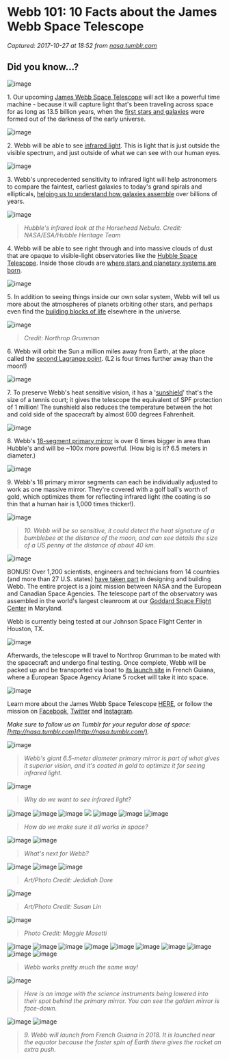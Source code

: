 # Webb 101: 10 Facts about the James Webb Space Telescope

_Captured: 2017-10-27 at 18:52 from [nasa.tumblr.com](https://nasa.tumblr.com/post/165546092409/webb-101-10-facts-about-the-james-webb-space)_

## Did you know…?

![image](https://78.media.tumblr.com/d6993d1c3f4482e26ce6ff8433ffa139/tumblr_inline_owa3o14WLJ1tzhl5u_500.gif)

1\. Our upcoming [James Webb Space Telescope](http://t.umblr.com/redirect?z=https%3A%2F%2Fwww.nasa.gov%2Fmission_pages%2Fwebb%2Fmain%2Findex.html&t=ZTRmN2QxMTZlY2VjYTgzMGQzNThhZGQyZTM3MzVlYjI4MzA4NjAzYSxNaEVYM3Vlaw%3D%3D&b=t%3AUFcrB_DpY1hYQssYTNl5fw&p=https%3A%2F%2Fnasa.tumblr.com%2Fpost%2F165546092409%2Fwebb-101-10-facts-about-the-james-webb-space&m=0) will act like a powerful time machine - because it will capture light that's been traveling across space for as long as 13.5 billion years, when the [first stars and galaxies](http://t.umblr.com/redirect?z=https%3A%2F%2Fjwst.nasa.gov%2Ffirstlight.html&t=OGY4NjM4YjU2ZTFjN2YxZWEyYmEwODE1NGU3NzE5MzgwMWJkZDE4NyxNaEVYM3Vlaw%3D%3D&b=t%3AUFcrB_DpY1hYQssYTNl5fw&p=https%3A%2F%2Fnasa.tumblr.com%2Fpost%2F165546092409%2Fwebb-101-10-facts-about-the-james-webb-space&m=0) were formed out of the darkness of the early universe.

![image](https://78.media.tumblr.com/75e4667273c94d5afdf2663d7a12f1eb/tumblr_inline_owhrsjGBXZ1tzhl5u_1280.jpg)

2\. Webb will be able to see [infrared light](http://t.umblr.com/redirect?z=http%3A%2F%2Fcoolcosmos.ipac.caltech.edu%2Fpage%2Fwhat_is_infrared&t=M2QyZGYwZjM1MjUzZTgxZjE5Y2E2NTY5NTgyMmE3ZmUyNjNhM2EwYyxNaEVYM3Vlaw%3D%3D&b=t%3AUFcrB_DpY1hYQssYTNl5fw&p=https%3A%2F%2Fnasa.tumblr.com%2Fpost%2F165546092409%2Fwebb-101-10-facts-about-the-james-webb-space&m=0). This is light that is just outside the visible spectrum, and just outside of what we can see with our human eyes.

![image](https://78.media.tumblr.com/c9d33c8f17d69dc430afb5c308971f39/tumblr_inline_owa3ruIuv41tzhl5u_500.gif)

3\. Webb's unprecedented sensitivity to infrared light will help astronomers to compare the faintest, earliest galaxies to today's grand spirals and ellipticals, [helping us to understand how galaxies assemble](http://t.umblr.com/redirect?z=https%3A%2F%2Fjwst.nasa.gov%2Fgalaxies.html&t=YzRlMWIyMjhhOGVlNmY3ZjQwZTc5Zjg3Njk3OThmYzVkOTU4ODVkNyxNaEVYM3Vlaw%3D%3D&b=t%3AUFcrB_DpY1hYQssYTNl5fw&p=https%3A%2F%2Fnasa.tumblr.com%2Fpost%2F165546092409%2Fwebb-101-10-facts-about-the-james-webb-space&m=0) over billions of years.

![image](https://78.media.tumblr.com/e03f685f427425d28318c71a94af3569/tumblr_inline_owhru4J1yO1tzhl5u_1280.jpg)

> _Hubble's infrared look at the Horsehead Nebula. Credit: NASA/ESA/Hubble Heritage Team_

4\. Webb will be able to see right through and into massive clouds of dust that are opaque to visible-light observatories like the [Hubble Space Telescope](http://t.umblr.com/redirect?z=https%3A%2F%2Fwww.nasa.gov%2Fmission_pages%2Fhubble%2Fmain%2Findex.html&t=ZDA3ODlkMWEzZTYyOGNmMjkxMzhlMWNiMjgxNjFmZjkxZTg3MTYzNCxNaEVYM3Vlaw%3D%3D&b=t%3AUFcrB_DpY1hYQssYTNl5fw&p=https%3A%2F%2Fnasa.tumblr.com%2Fpost%2F165546092409%2Fwebb-101-10-facts-about-the-james-webb-space&m=0). Inside those clouds are [where stars and planetary systems are born](http://t.umblr.com/redirect?z=https%3A%2F%2Fjwst.nasa.gov%2Fbirth.html&t=YTMxODhkNzcxZjg4MGY3ZmVhNWViYmQ0NzhiN2NmMjVmZTI2NTBjNixNaEVYM3Vlaw%3D%3D&b=t%3AUFcrB_DpY1hYQssYTNl5fw&p=https%3A%2F%2Fnasa.tumblr.com%2Fpost%2F165546092409%2Fwebb-101-10-facts-about-the-james-webb-space&m=0).

![image](https://78.media.tumblr.com/1f98f2ba82e1c8930399349b83b73947/tumblr_inline_owa3vcE23X1tzhl5u_500.gif)

5\. In addition to seeing things inside our own solar system, Webb will tell us more about the atmospheres of planets orbiting other stars, and perhaps even find the [building blocks of life](http://t.umblr.com/redirect?z=https%3A%2F%2Fjwst.nasa.gov%2Forigins.html&t=ZDdhYjE0MDAyOTc2MTY5NmIyN2ExM2MwZGU1ZDU1YTNmMzE4ZjI4ZCxNaEVYM3Vlaw%3D%3D&b=t%3AUFcrB_DpY1hYQssYTNl5fw&p=https%3A%2F%2Fnasa.tumblr.com%2Fpost%2F165546092409%2Fwebb-101-10-facts-about-the-james-webb-space&m=0) elsewhere in the universe.

![image](https://78.media.tumblr.com/c8cb14d2e80145012cda7c4b07ace712/tumblr_inline_owhrfh3REP1tzhl5u_500.gif)

> _Credit: Northrop Grumman_

6\. Webb will orbit the Sun a million miles away from Earth, at the place called the [second Lagrange point](http://t.umblr.com/redirect?z=https%3A%2F%2Fjwst.nasa.gov%2Forbit.html&t=Y2FhOGNjMWQzMTRhNGFiODU4NjFhYWVlOGE4MmE2NTRkZjNiOGI3MSxNaEVYM3Vlaw%3D%3D&b=t%3AUFcrB_DpY1hYQssYTNl5fw&p=https%3A%2F%2Fnasa.tumblr.com%2Fpost%2F165546092409%2Fwebb-101-10-facts-about-the-james-webb-space&m=0). (L2 is four times further away than the moon!)

![image](https://78.media.tumblr.com/bd3f53f4ba0921dd013ab60ae0cb6153/tumblr_inline_owa3xewTX41tzhl5u_500.gif)

7\. To preserve Webb's heat sensitive vision, it has a '[sunshield](http://t.umblr.com/redirect?z=https%3A%2F%2Fjwst.nasa.gov%2Fsunshield.html&t=Y2E5M2Y3ZTVjMzJkMWMyNWVlZWI1MTU3NWIyNzRhNjIzY2Q0YTYwYixNaEVYM3Vlaw%3D%3D&b=t%3AUFcrB_DpY1hYQssYTNl5fw&p=https%3A%2F%2Fnasa.tumblr.com%2Fpost%2F165546092409%2Fwebb-101-10-facts-about-the-james-webb-space&m=0)' that's the size of a tennis court; it gives the telescope the equivalent of SPF protection of 1 million! The sunshield also reduces the temperature between the hot and cold side of the spacecraft by almost 600 degrees Fahrenheit.

![image](https://78.media.tumblr.com/6530b83bf89b27a1b4f4d726c0da0706/tumblr_inline_owhsafbx9w1tzhl5u_500.gif)

8\. Webb's [18-segment primary mirror](http://t.umblr.com/redirect?z=https%3A%2F%2Fjwst.nasa.gov%2Fmirrors.html&t=YzE3NDk2ZTNhMjQzZGQ1YTE1MTBmZjhjNTEwN2Y0MDdlNTc5ODUxNSxNaEVYM3Vlaw%3D%3D&b=t%3AUFcrB_DpY1hYQssYTNl5fw&p=https%3A%2F%2Fnasa.tumblr.com%2Fpost%2F165546092409%2Fwebb-101-10-facts-about-the-james-webb-space&m=0) is over 6 times bigger in area than Hubble's and will be ~100x more powerful. (How big is it? 6.5 meters in diameter.)

![image](https://78.media.tumblr.com/99c361c4dc6fa703e154b303e0067c2e/tumblr_inline_owa44sQkPW1tzhl5u_500.gif)

9\. Webb's 18 primary mirror segments can each be individually adjusted to work as one massive mirror. They're covered with a golf ball's worth of gold, which optimizes them for reflecting infrared light (the coating is so thin that a human hair is 1,000 times thicker!).

![image](https://78.media.tumblr.com/c8abf2e8183b8333cf585dcf45db2723/tumblr_inline_owj8240CYE1tzhl5u_400.gif)

> _10. Webb will be so sensitive, it could detect the heat signature of a bumblebee at the distance of the moon, and can see details the size of a US penny at the distance of about 40 km._

![image](https://78.media.tumblr.com/fef7b898458a4109725e2c6e350ee9fc/tumblr_inline_owa46aRbYF1tzhl5u_500.gif)

BONUS! Over 1,200 scientists, engineers and technicians from 14 countries (and more than 27 U.S. states) [have taken part](http://t.umblr.com/redirect?z=https%3A%2F%2Fjwst.nasa.gov%2Fmeettheteam.html&t=ZWE2NDM4NWU3MDdmOWVhMGYwMjg0ZDE5OGJlZDg3YWRhZTFlNGE2MCxNaEVYM3Vlaw%3D%3D&b=t%3AUFcrB_DpY1hYQssYTNl5fw&p=https%3A%2F%2Fnasa.tumblr.com%2Fpost%2F165546092409%2Fwebb-101-10-facts-about-the-james-webb-space&m=0) in designing and building Webb. The entire project is a joint mission between NASA and the European and Canadian Space Agencies. The telescope part of the observatory was assembled in the world's largest cleanroom at our [Goddard Space Flight Center](http://t.umblr.com/redirect?z=https%3A%2F%2Fwww.nasa.gov%2Fgoddard&t=M2Y0MDY5MDM0ZGNiNTYyNDdmZmM2ZDhiODRhZTIyNWYxODc0Yzk5ZCxNaEVYM3Vlaw%3D%3D&b=t%3AUFcrB_DpY1hYQssYTNl5fw&p=https%3A%2F%2Fnasa.tumblr.com%2Fpost%2F165546092409%2Fwebb-101-10-facts-about-the-james-webb-space&m=0) in Maryland.

Webb is currently being tested at our Johnson Space Flight Center in Houston, TX.

![image](https://78.media.tumblr.com/60bc03b037dd33d57de5a5d6c2df14f4/tumblr_inline_owhszjdtjA1tzhl5u_1280.jpg)

Afterwards, the telescope will travel to Northrop Grumman to be mated with the spacecraft and undergo final testing. Once complete, Webb will be packed up and be transported via boat to [its launch site](http://t.umblr.com/redirect?z=https%3A%2F%2Fjwst.nasa.gov%2Flaunch.html&t=NjNlMTZhM2E0MDhjYjgyYjA4NjE2NDU4MWJjMzViYTk0YjRiYWI0OCxNaEVYM3Vlaw%3D%3D&b=t%3AUFcrB_DpY1hYQssYTNl5fw&p=https%3A%2F%2Fnasa.tumblr.com%2Fpost%2F165546092409%2Fwebb-101-10-facts-about-the-james-webb-space&m=0) in French Guiana, where a European Space Agency Ariane 5 rocket will take it into space.

![image](https://78.media.tumblr.com/62ba13fa6baf50e14f51417011ff2ac8/tumblr_inline_owa4cjBqqh1tzhl5u_500.gif)

Learn more about the James Webb Space Telescope [HERE](http://t.umblr.com/redirect?z=https%3A%2F%2Fwww.nasa.gov%2Fmission_pages%2Fwebb%2Fmain%2Findex.html&t=ZTRmN2QxMTZlY2VjYTgzMGQzNThhZGQyZTM3MzVlYjI4MzA4NjAzYSxNaEVYM3Vlaw%3D%3D&b=t%3AUFcrB_DpY1hYQssYTNl5fw&p=https%3A%2F%2Fnasa.tumblr.com%2Fpost%2F165546092409%2Fwebb-101-10-facts-about-the-james-webb-space&m=0), or follow the mission on [Facebook](http://t.umblr.com/redirect?z=https%3A%2F%2Fwww.facebook.com%2Fwebbtelescope&t=ZWQzZDY1YTRlOWVlNzFmNmEzYmQ4MmU2MGIyYmY3NzNhYmI0NzEyYSxNaEVYM3Vlaw%3D%3D&b=t%3AUFcrB_DpY1hYQssYTNl5fw&p=https%3A%2F%2Fnasa.tumblr.com%2Fpost%2F165546092409%2Fwebb-101-10-facts-about-the-james-webb-space&m=0), [Twitter](https://twitter.com/nasawebb) and [Instagram](http://t.umblr.com/redirect?z=https%3A%2F%2Fwww.instagram.com%2Fnasawebb%2F&t=MzJhMWZhNDIyMTQwNDk3YThjMjA1MzlmN2RhYmI1M2RjMWM1NGMwNCxNaEVYM3Vlaw%3D%3D&b=t%3AUFcrB_DpY1hYQssYTNl5fw&p=https%3A%2F%2Fnasa.tumblr.com%2Fpost%2F165546092409%2Fwebb-101-10-facts-about-the-james-webb-space&m=0).

_Make sure to follow us on Tumblr for your regular dose of space: [http://nasa.tumblr.com](http://nasa.tumblr.com/)._

![image](https://78.media.tumblr.com/539b1a89f9d44eb2f00753a9c477986c/tumblr_inline_oy19yvkvm61tzhl5u_500.gif)

> _Webb's giant 6.5-meter diameter primary mirror is part of what gives it superior vision, and it's coated in gold to optimize it for seeing infrared light._

![image](https://78.media.tumblr.com/47a98b38982554847ba75b4d8fc43c9e/tumblr_inline_oy1a8hYX4Z1tzhl5u_400.gif)

> _Why do we want to see infrared light?_

![image](https://78.media.tumblr.com/4595f937c068be2bed0496faa427e421/tumblr_inline_oy1a9vYNBJ1tzhl5u_400.jpg) ![image](https://78.media.tumblr.com/61ec3debbc44a1377e0dd8fec856829c/tumblr_inline_oy1aem3uOk1tzhl5u_1280.jpg) ![image](https://78.media.tumblr.com/1052757013cde050e07d55117c313d6f/tumblr_inline_oy1ageFPqf1tzhl5u_500.gif) ![](https://78.media.tumblr.com/495e5666d9eafbbced062870f408841b/tumblr_inline_oy2x2oL1UY1tzhl5u_1280.jpg) ![image](https://78.media.tumblr.com/eaab1437a31364ad9e8ad0aabeff924f/tumblr_inline_oy1akj2PCx1tzhl5u_400.gif) ![image](https://78.media.tumblr.com/9632c0b293bfe9146e66e11ef2a6d650/tumblr_inline_oy1amlXC4d1tzhl5u_500.gif) ![image](https://78.media.tumblr.com/0b8d5653edd6db6dc8978d343afb76f3/tumblr_inline_oy1aoyXnUG1tzhl5u_500.gif)

> _How do we make sure it all works in space?_

![image](https://78.media.tumblr.com/f97f3a04238d479e159f5b5bb753274a/tumblr_inline_oy1apxobNv1tzhl5u_500.gif) ![image](https://78.media.tumblr.com/69f0a6b2d0b0a139dd5032c9b7992910/tumblr_inline_oy1av8D9gl1tzhl5u_500.gif)

> _What's next for Webb?_

![image](https://78.media.tumblr.com/763a8151ca1e93431923056afad3f5e9/tumblr_inline_oy1awoMky21tzhl5u_500.gif) ![image](https://78.media.tumblr.com/7cc2142d060306b92b4530811041a420/tumblr_inline_oge46754Je1tzhl5u_1280.jpg) ![image](https://78.media.tumblr.com/7deb946b40d8031356f81b1dbe67b2c4/tumblr_inline_ogdzw3n3AI1tzhl5u_1280.jpg)

> _Art/Photo Credit: Jedidiah Dore_

![image](https://78.media.tumblr.com/57a340062cae217582dfb7a4d713a1fd/tumblr_inline_ogdzwqkYpu1tzhl5u_1280.jpg)

> _Art/Photo Credit: Susan Lin_

![image](https://78.media.tumblr.com/2a48b5e0b751c00c9c1bf5d9cc6d8ce0/tumblr_inline_ogdzynn5WJ1tzhl5u_1280.jpg)

> _Photo Credit: Maggie Masetti_

![image](https://78.media.tumblr.com/e30f17b1c7cf9887e8023d68f5963f43/tumblr_inline_oge1ftPHZh1tzhl5u_1280.jpg) ![image](https://78.media.tumblr.com/e804636b78bb1a071bb791a342717282/tumblr_inline_oge1gdUzfX1tzhl5u_500.gif) ![image](https://78.media.tumblr.com/e2a9de56faa8c9d40b0420c8aba5e995/tumblr_inline_oge4c0fAgn1tzhl5u_1280.jpg) ![image](https://78.media.tumblr.com/6e72bf93a0e15db9c4002a9829904a1f/tumblr_inline_oge1k1KV6E1tzhl5u_1280.jpg) ![image](https://78.media.tumblr.com/8cb1dd22f1960bd739501ac7b6064d63/tumblr_inline_oge1kx2ie11tzhl5u_1280.jpg) ![image](https://78.media.tumblr.com/50ba40265d5601db4cfe80e596957300/tumblr_inline_o2r6h6EUAo1tzhl5u_500.gif) ![image](https://78.media.tumblr.com/51a2fb29648925eb8b0254a4cc1cd6dd/tumblr_inline_o2r6hxNAMF1tzhl5u_1280.jpg) ![image](https://78.media.tumblr.com/e6d9f5c90b6bc0228aef3040d9ce934e/tumblr_inline_nu0o86kkPz1tzhl5u_1280.jpg) ![image](https://78.media.tumblr.com/a6e5e4be1bb54b3ab2e940b4a7062215/tumblr_inline_nyhqn1vgjV1tzhl5u_1280.jpg) ![image](https://78.media.tumblr.com/46ef211d8165111ebc2fb24fa288ccc2/tumblr_inline_o7shxmfJmB1tzhl5u_500.gif)

> _Webb works pretty much the same way!_

![image](https://78.media.tumblr.com/fdce43f307a2dbf3b8e3ad5869c5159d/tumblr_inline_o7shzqQd0I1tzhl5u_1280.jpg)

> _Here is an image with the science instruments being lowered into their spot behind the primary mirror. You can see the golden mirror is face-down._

![image](https://78.media.tumblr.com/5eb1ad5666ee1fb3b5ca3bbc7b7dfbd4/tumblr_inline_o7si63HgBV1tzhl5u_1280.jpg) ![image](https://78.media.tumblr.com/28333126514f011050f29310c19515c5/tumblr_inline_ofq9gsQNmg1tzhl5u_1280.jpg)

> _9. Webb will launch from French Guiana in 2018. It is launched near the equator because the faster spin of Earth there gives the rocket an extra push._
